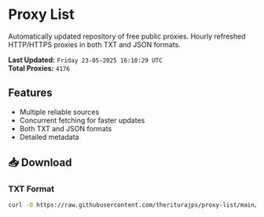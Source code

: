 # Proxy List

Automatically updated repository of free public proxies. Hourly refreshed HTTP/HTTPS proxies in both TXT and JSON formats.

**Last Updated:** `Friday 23-05-2025 16:10:29 UTC`  
**Total Proxies:** `4176`

## Features
- Multiple reliable sources
- Concurrent fetching for faster updates
- Both TXT and JSON formats
- Detailed metadata

## 📥 Download

### TXT Format
```bash
curl -O https://raw.githubusercontent.com/theriturajps/proxy-list/main/proxies.txt